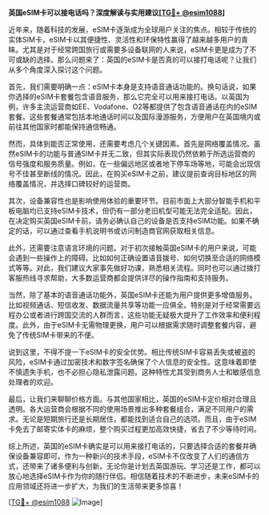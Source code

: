 **英国eSIM卡可以接电话吗？深度解读与实用建议[[TG💪+ @esim1088](https://t.me/s/esim1088)]**

近年来，随着科技的发展，eSIM卡逐渐成为全球用户关注的焦点。相较于传统的实体SIM卡，eSIM卡以其便捷性、灵活性和环保特性赢得了越来越多用户的青睐。尤其是对于经常跨国旅行或需要多设备联网的人来说，eSIM卡更是成为了不可或缺的选择。那么问题来了：英国的eSIM卡是否真的可以接打电话呢？让我们从多个角度深入探讨这个问题。

首先，我们需要明确一点：eSIM卡本身是支持语音通话功能的。换句话说，如果你选择的eSIM卡套餐包含语音服务，那么它完全可以用来接打电话。以英国为例，许多主流运营商如EE、Vodafone、O2等都提供了包含语音通话在内的eSIM套餐。这些套餐通常包括本地通话时间以及国际漫游服务，方便用户在英国境内或前往其他国家时都能保持通信畅通。

然而，具体到能否正常使用，还需要考虑几个关键因素。首先是网络覆盖情况。虽然eSIM卡的功能与普通SIM卡并无二致，但其实际表现仍然依赖于所选运营商的信号强度和服务质量。例如，在一些偏远地区或者地下停车场等地，可能会出现信号不佳甚至断线的情况。因此，在购买eSIM卡之前，建议提前查询目标地区的网络覆盖情况，并选择口碑较好的运营商。

其次，设备兼容性也是影响使用体验的重要环节。目前市面上大部分智能手机和平板电脑均已支持eSIM卡技术，但仍有一部分老旧机型可能无法完全适配。因此，在决定购买英国eSIM卡前，请务必确认自己的设备是否支持eSIM功能。如果不确定的话，可以通过查看手机说明书或访问制造商官网获取相关信息。

此外，还需要注意语言环境的问题。对于初次接触英国eSIM卡的用户来说，可能会遇到一些操作上的障碍。比如如何正确设置语音拨号、如何切换至合适的网络模式等等。对此，我们建议大家事先做好功课，熟悉相关流程。同时也可以通过拨打客服热线寻求帮助，大多数运营商都会提供详尽的操作指南和支持服务。

当然，除了基本的语音通话功能外，英国eSIM卡还能为用户提供更多增值服务。比如视频通话、短信收发、数据流量共享等功能一应俱全。特别是对于经常需要远程办公或者进行跨国交流的人群而言，这些功能无疑极大提升了工作效率和便利程度。此外，由于eSIM卡无需物理更换，用户可以根据需求随时调整套餐内容，避免了传统SIM卡带来的不便。

说到这里，不得不提一下eSIM卡的安全优势。相比传统SIM卡容易丢失或被盗的风险，eSIM卡通过加密技术和数字签名确保了个人信息的安全性。这意味着即使不慎遗失手机，也不必担心隐私泄露问题。这种特性尤其受到商务人士和敏感信息处理者的欢迎。

最后，让我们来聊聊价格方面。与其他国家相比，英国的eSIM卡定价相对合理且透明。各大运营商会根据不同的使用场景推出多种套餐组合，满足不同用户的需求。无论是短期旅行还是长期居住，都能找到适合自己的选项。而且，由于eSIM卡免去了邮寄实体卡的麻烦，整个购买过程更加高效快捷，省去了不少等待时间。

综上所述，英国的eSIM卡确实是可以用来接打电话的，只要选择合适的套餐并确保设备兼容即可。作为一种新兴的技术手段，eSIM卡不仅改变了人们的通信方式，还带来了诸多便利与创新。无论你是计划去英国游玩、学习还是工作，都可以放心地选择eSIM卡作为你的随行伴侣。相信随着技术的不断进步，未来eSIM卡的应用领域还将进一步扩大，为我们的生活带来更多惊喜！

[[TG💪+ @esim1088](https://t.me/s/esim1088) ![Image](https://i.postimg.cc/4NQfJmqS/Snipaste-2025-05-13-00-14-12.png)]
